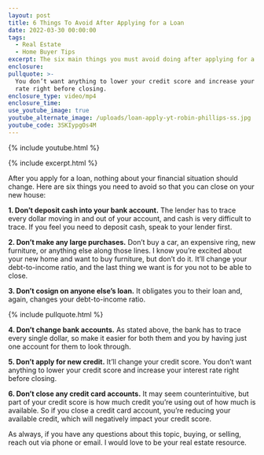 ```yaml
---
layout: post
title: 6 Things To Avoid After Applying for a Loan
date: 2022-03-30 00:00:00
tags:
  - Real Estate
  - Home Buyer Tips
excerpt: The six main things you must avoid doing after applying for a mortgage.
enclosure:
pullquote: >-
  You don’t want anything to lower your credit score and increase your interest
  rate right before closing. 
enclosure_type: video/mp4
enclosure_time:
use_youtube_image: true
youtube_alternate_image: /uploads/loan-apply-yt-robin-phillips-ss.jpg
youtube_code: 3SKIypgOs4M
---
```

{% include youtube.html %}

{% include excerpt.html %}

After you apply for a loan, nothing about your financial situation should change. Here are six things you need to avoid so that you can close on your new house:

**1\. Don’t deposit cash into your bank account.** The lender has to trace every dollar moving in and out of your account, and cash is very difficult to trace. If you feel you need to deposit cash, speak to your lender first.&nbsp;

**2\. Don’t make any large purchases.** Don’t buy a car, an expensive ring, new furniture, or anything else along those lines. I know you’re excited about your new home and want to buy furniture, but don’t do it. It’ll change your debt-to-income ratio, and the last thing we want is for you not to be able to close.&nbsp;

**3\. Don’t cosign on anyone else’s loan.** It obligates you to their loan and, again, changes your debt-to-income ratio.

{% include pullquote.html %}

**4\. Don’t change bank accounts.** As stated above, the bank has to trace every single dollar, so make it easier for both them and you by having just one account for them to look through.&nbsp;

**5\. Don’t apply for new credit.** It’ll change your credit score. You don’t want anything to lower your credit score and increase your interest rate right before closing.&nbsp;

**6\. Don’t close any credit card accounts.** It may seem counterintuitive, but part of your credit score is how much credit you’re using out of how much is available. So if you close a credit card account, you’re reducing your available credit, which will negatively impact your credit score.

As always, if you have any questions about this topic, buying, or selling, reach out via phone or email. I would love to be your real estate resource.
